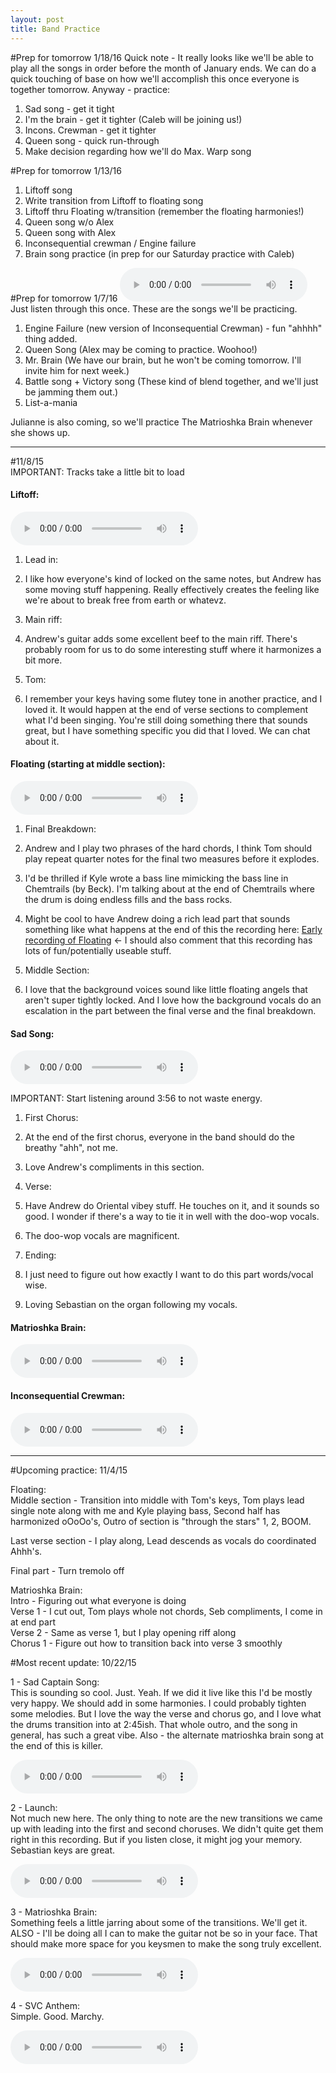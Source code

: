 ```yaml
---
layout: post
title: Band Practice
---
```

#Prep for tomorrow 1/18/16
Quick note - It really looks like we'll be able to play all the songs in order before the month of January ends. We can do a quick touching of base on how we'll accomplish this once everyone is together tomorrow. Anyway - practice:  

1. Sad song - get it tight  
2. I'm the brain - get it tighter (Caleb will be joining us!)  
3. Incons. Crewman - get it tighter  
4. Queen song - quick run-through  
5. Make decision regarding how we'll do Max. Warp song  

#Prep for tomorrow 1/13/16

1. Liftoff song  
2. Write transition from Liftoff to floating song  
3. Liftoff thru Floating w/transition (remember the floating harmonies!)    
4. Queen song w/o Alex  
5. Queen song with Alex  
6. Inconsequential crewman / Engine failure  
7. Brain song practice (in prep for our Saturday practice with Caleb)  

#Prep for tomorrow 1/7/16
<audio controls>
<source src="{{ site.baseurl }}/audio/1-7practiceprep.mp3" type="audio/mpeg">
</audio>
Just listen through this once. These are the songs we'll be practicing.

1. Engine Failure (new version of Inconsequential Crewman) - fun "ahhhh" thing added.  
2. Queen Song (Alex may be coming to practice. Woohoo!)  
3. Mr. Brain (We have our brain, but he won't be coming tomorrow. I'll invite him for next week.)  
4. Battle song + Victory song (These kind of blend together, and we'll just be jamming them out.)  
5. List-a-mania  

Julianne is also coming, so we'll practice The Matrioshka Brain whenever she shows up.  


____________________________________________________________________________________
#11/8/15  
IMPORTANT: Tracks take a little bit to load  

#### Liftoff:  
<audio controls>
<source src="{{ site.baseurl }}/audio/114-liftoff.mp3" type="audio/mpeg">
</audio>

1.  Lead in:  
  1. I like how everyone's kind of locked on the same notes, but Andrew has some moving stuff happening. Really effectively creates the feeling like we're about to break free from earth or whatevz.
  
2.  Main riff:  
  1. Andrew's guitar adds some excellent beef to the main riff. There's probably room for us to do some interesting stuff where it harmonizes a bit more.   
  
3. Tom:  
  1. I remember your keys having some flutey tone in another practice, and I loved it. It would happen at the end of verse sections to complement what I'd been singing. You're still doing something there that sounds great, but I have something specific you did that I loved. We can chat about it.  
  


#### Floating (starting at middle section):  
<audio controls>
<source src="{{ site.baseurl }}/audio/114-float-second-half.mp3" type="audio/mpeg">
</audio>

1. Final Breakdown:  
  1. Andrew and I play two phrases of the hard chords, I think Tom should play repeat quarter notes for the final two measures before it explodes.  
  2. I'd be thrilled if Kyle wrote a bass line mimicking the bass line in Chemtrails (by Beck). I'm talking about at the end of Chemtrails where the drum is doing endless fills and the bass rocks.  
  3. Might be cool to have Andrew doing a rich lead part that sounds something like what happens at the end of this the recording here: [Early recording of Floating](http://jaredclarkgay.github.io/svc-matrioshka-brain/All%20Songs/) <- I should also comment that this recording has lots of fun/potentially useable stuff.
  
2. Middle Section:  
  1. I love that the background voices sound like little floating angels that aren't super tightly locked. And I love how the background vocals do an escalation in the part between the final verse and the final breakdown.  

#### Sad Song:
<audio controls>
<source src="{{ site.baseurl }}/audio/114-sadsong.mp3" type="audio/mpeg">
</audio>

IMPORTANT: Start listening around 3:56 to not waste energy.  

1. First Chorus:  
  1. At the end of the first chorus, everyone in the band should do the breathy "ahh", not me.  
  2. Love Andrew's compliments in this section.
  
2. Verse:  
  1. Have Andrew do Oriental vibey stuff. He touches on it, and it sounds so good. I wonder if there's a way to tie it in well with the doo-wop vocals.  
  2. The doo-wop vocals are magnificent.  
  
3. Ending:
  1. I just need to figure out how exactly I want to do this part words/vocal wise.  
  
4. Loving Sebastian on the organ following my vocals.  

#### Matrioshka Brain:
<audio controls>
<source src="{{ site.baseurl }}/audio/114-matbrain.mp3" type="audio/mpeg">
</audio>

#### Inconsequential Crewman:
<audio controls>
<source src="{{ site.baseurl }}/audio/114-ic.mp3" type="audio/mpeg">
</audio>


------------------------------------


#Upcoming practice: 11/4/15  

Floating:  
Middle section - Transition into middle with Tom's keys, Tom plays lead single note along with me and Kyle playing bass, Second half has harmonized oOoOo's, Outro of section is "through the stars" 1, 2, BOOM.  

Last verse section - I play along, Lead descends as vocals do coordinated Ahhh's.  

Final part - Turn tremolo off


Matrioshka Brain:  
Intro - Figuring out what everyone is doing  
Verse 1 - I cut out, Tom plays whole not chords, Seb compliments, I come in at end part  
Verse 2 - Same as verse 1, but I play opening riff along  
Chorus 1 - Figure out how to transition back into verse 3 smoothly


#Most recent update: 10/22/15  

1 - Sad Captain Song:  
This is sounding so cool. Just. Yeah. If we did it live like this I'd be mostly very happy. We should add in some harmonies. I could probably tighten some melodies. But I love the way the verse and chorus go, and I love what the drums transition into at 2:45ish. That whole outro, and the song in general, has such a great vibe. Also - the alternate matrioshka brain song at the end of this is killer.  

<audio controls>
<source src="{{ site.baseurl }}/audio/bp1-sadcaptain.mp3" type="audio/mpeg">
</audio>

2 - Launch:  
Not much new here. The only thing to note are the new transitions we came up with leading into the first and second choruses. We didn't quite get them right in this recording. But if you listen close, it might jog your memory. Sebastian keys are great.

<audio controls>
<source src="{{ site.baseurl }}/audio/bp1-launch.mp3" type="audio/mpeg">
</audio>

3 - Matrioshka Brain:  
Something feels a little jarring about some of the transitions. We'll get it. ALSO - I'll be doing all I can to make the guitar not be so in your face. That should make more space for you keysmen to make the song truly excellent.

<audio controls>
<source src="{{ site.baseurl }}/audio/bp1-matrioshka.mp3" type="audio/mpeg">
</audio>

4 - SVC Anthem:  
Simple. Good. Marchy.  

<audio controls>
<source src="{{ site.baseurl }}/audio/bp1-svc-anthem.mp3" type="audio/mpeg">
</audio>